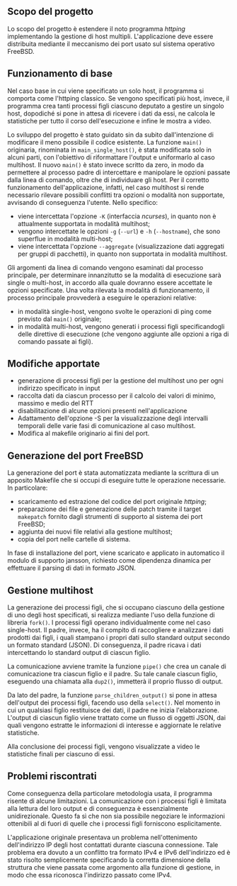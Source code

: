 Scopo del progetto
----------------------

Lo scopo del progetto è estendere il noto programma *httping* implementando la gestione di host multipli. L'applicazione deve essere distribuita mediante il meccanismo dei port usato sul sistema operativo FreeBSD.


Funzionamento di base
---------------------

Nel caso base in cui viene specificato un solo host, il programma si comporta come l'httping classico. Se vengono specificati più host, invece, il programma crea tanti processi figli ciascuno deputato a gestire un singolo host, dopodiché si pone in attesa di ricevere i dati da essi, ne calcola le statistiche per tutto il corso dell'esecuzione e infine le mostra a video.

Lo sviluppo del progetto è stato guidato sin da subito dall'intenzione di modificare il meno possibile il codice esistente. La funzione `main()` originaria, rinominata in `main_single_host()`, è stata modificata solo in alcuni parti, con l'obiettivo di riformattare l'output e uniformarlo al caso multihost. Il nuovo `main()` è stato invece scritto da zero, in modo da permettere al processo padre di intercettare e manipolare le opzioni passate dalla linea di comando, oltre che di individuare gli host. Per il corretto funzionamento dell'applicazione, infatti, nel caso multihost si rende necessario rilevare possibili conflitti tra opzioni o modalità non supportate, avvisando di conseguenza l'utente. Nello specifico:

  * viene intercettata l'opzione `-K` (interfaccia *ncurses*), in quanto non è attualmente supportata in modalità multihost;
  * vengono intercettate le opzioni `-g` (`--url`) e `-h` (`--hostname`), che sono superflue in modalità multi-host;
  * viene intercettata l'opzione `--aggregate` (visualizzazione dati aggregati per gruppi di pacchetti), in quanto non supportata in modalità multihost.

Gli argomenti da linea di comando vengono esaminati dal processo principale, per determinare innanzitutto se la modalità di esecuzione sarà single o multi-host, in accordo alla quale dovranno essere accettate le opzioni specificate. Una volta rilevata la modalità di funzionamento, il processo principale provvederà a eseguire le operazioni relative:

  * in modalità single-host, vengono svolte le operazioni di ping come previsto dal `main()` originale;
  * in modalità multi-host, vengono generati i processi figli specificandogli delle direttive di esecuzione (che vengono aggiunte alle opzioni a riga di comando passate ai figli).


Modifiche apportate
-------------------

  * generazione di processi figli per la gestione del multihost uno per ogni indirizzo specificato in input
  * raccolta dati da ciascun processo per il calcolo dei valori di minimo, massimo e medio del RTT
  * disabilitazione di alcune opzioni presenti nell'applicazione
  * Adattamento dell'opzione -S per la visualizzazione degli intervalli temporali delle varie fasi di comunicazione al caso multihost.
  * Modifica al makefile originario ai fini del port.


Generazione del port FreeBSD
----------------------------

La generazione del port è stata automatizzata mediante la scrittura di un apposito Makefile che si occupi di eseguire tutte le operazione necessarie. In particolare:

  * scaricamento ed estrazione del codice del port originale *httping*;
  * preparazione dei file e generazione delle patch tramite il target `makepatch` fornito dagli strumenti di supporto al sistema dei port FreeBSD;
  * aggiunta dei nuovi file relativi alla gestione multihost;
  * copia del port nelle cartelle di sistema.

In fase di installazione del port, viene scaricato e applicato in automatico il modulo di supporto jansson, richiesto come dipendenza dinamica per effettuare il parsing di dati in formato JSON.


Gestione multihost
------------------

La generazione dei processi figli, che si occupano ciascuno della gestione di uno degli host specificati, si realizza mediante l'uso della funzione di libreria `fork()`. I processi figli operano individualmente come nel caso single-host. Il padre, invece, ha il compito di raccogliere e analizzare i dati prodotti dai figli, i quali stampano i propri dati sullo standard output secondo un formato standard (JSON). Di conseguenza, il padre ricava i dati intercettando lo standard output di ciascun figlio.

La comunicazione avviene tramite la funzione `pipe()` che crea un canale di comunicazione tra ciascun figlio e il padre. Su tale canale ciascun figlio, eseguendo una chiamata alla `dup2()`, immetterà il proprio flusso di output.

Da lato del padre, la funzione `parse_children_output()` si pone in attesa dell'output dei processi figli, facendo uso della `select()`. Nel momento in cui un qualsiasi figlio restituisce dei dati, il padre ne inizia l'elaborazione. L'output di ciascun figlio viene trattato come un flusso di oggetti JSON, dai quali vengono estratte le informazioni di interesse e aggiornate le relative statistiche.

Alla conclusione dei processi figli, vengono visualizzate a video le statistiche finali per ciascuno di essi.


Problemi riscontrati
--------------------

Come conseguenza della particolare metodologia usata, il programma risente di alcune limitazioni. La comunicazione con i processi figli è limitata alla lettura del loro output e di conseguenza è essenzialmente unidirezionale. Questo fa sì che non sia possibile negoziare le informazioni ottenibili al di fuori di quelle che i processi figli forniscono esplicitamente.

L'applicazione originale presentava un problema nell'ottenimento dell'indirizzo IP degli host contattati durante ciascuna connessione. Tale problema era dovuto a un conflitto tra formato IPv4 e IPv6 dell'indirizzo ed è stato risolto semplicemente specificando la corretta dimensione della struttura che viene passata come argomento alla funzione di gestione, in modo che essa riconosca l'indirizzo passato come IPv4.